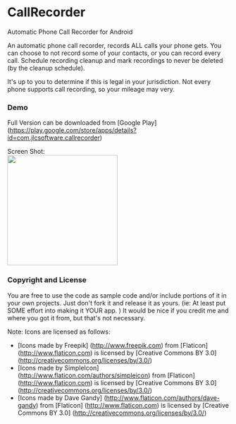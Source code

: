 # CallRecorder
Automatic Phone Call Recorder for Android

An automatic phone call recorder, records ALL calls your phone gets. You can choose to not record some of your contacts, or you can record every call. Schedule
recording cleanup and mark recordings to never be deleted (by the cleanup schedule).

It's up to you to determine if this is legal in your jurisdiction. Not every phone supports call recording, so your mileage may very.

### Demo
Full Version can be downloaded from [Google Play] 
(https://play.google.com/store/apps/details?id=com.jlcsoftware.callrecorder)

Screen Shot:<br>
<img src="https://github.com/rjeffm/CallRecorder/blob/master/Screenshot_2016-05-14-16-07-40.png" width="250">

### Copyright and License
You are free to use the code as sample code and/or include portions of it in your own projects. Just don't fork it and release it as yours. (ie: At least put SOME effort into making it YOUR app. ) It would be nice if you credit me and where you got it from, but that's not necessary.


Note: Icons are licensed as follows:
* [Icons made by Freepik] (http://www.freepik.com) from [Flaticon] (http://www.flaticon.com) is licensed by [Creative Commons BY 3.0] (http://creativecommons.org/licenses/by/3.0/)
* [Icons made by SimpleIcon] (http://www.flaticon.com/authors/simpleicon) from [Flaticon] (http://www.flaticon.com) is licensed by [Creative Commons BY 3.0] (http://creativecommons.org/licenses/by/3.0/)
* [Icons made by Dave Gandy] (http://www.flaticon.com/authors/dave-gandy) from [Flaticon] (http://www.flaticon.com) is licensed by [Creative Commons BY 3.0] (http://creativecommons.org/licenses/by/3.0/)
